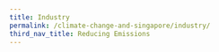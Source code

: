```yaml
---
title: Industry
permalink: /climate-change-and-singapore/industry/
third_nav_title: Reducing Emissions
---
```

